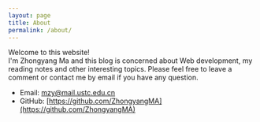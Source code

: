 ```yaml
---
layout: page
title: About
permalink: /about/
---
```


Welcome to this website!  
I'm Zhongyang Ma and this blog is concerned about Web development, my reading notes and other interesting topics. 
Please feel free to leave a comment or contact me by email if you have any question.  
  
 - Email: [mzy@mail.ustc.edu.cn](mailto:mzy@mail.ustc.edu.cn)
 - GitHub: [https://github.com/ZhongyangMA](https://github.com/ZhongyangMA)
 
<!--
 - LinkedIn: [https://www.linkedin.com/in/zhongyang-ma/?locale=en_US](https://www.linkedin.com/in/zhongyang-ma/?locale=en_US)
-->


